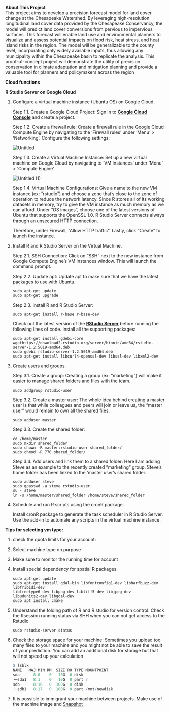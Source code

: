 **About This Project** <br>
This project aims to develop a precision forecast model for land cover change at the Chesapeake Watershed. By leveraging high-resolution longitudinal land cover data provided by the Chesapeake Conservancy, the model will predict land cover conversions from pervious to impervious surfaces. This forecast will enable land use and environmental planners to visualize and assess potential impacts on flood risk, heat stress, and heat island risks in the region. The model will be generalizable to the county level, incorporating only widely available inputs, thus allowing any municipality within the Chesapeake basin to replicate the analysis. This proof-of-concept project will demonstrate the utility of precision conservation in climate adaptation and mitigation planning and provide a valuable tool for planners and policymakers across the region

**Cloud functions**

****R Studio Server on Google Cloud****

1. Configure a virtual machine instance (Ubuntu OS) on Google Cloud.
    
    Step 1.1. Create a Google Cloud Project: Sign in to **[Google Cloud Console](https://console.cloud.google.com/)** and create a project.
    
    Step 1.2. Create a firewall rule: Create a firewall rule in the Google Cloud Compute Engine by navigating to the ‘Firewall rules’ under ‘Menu’ > ‘Networking’. Configure the following settings:
    
    ![Untitled](https://user-images.githubusercontent.com/96805677/234602117-152ddbfd-076a-4ede-9e99-b17abcd0be6b.png)

    
    Step 1.3. Create a Virtual Machine Instance: Set up a new virtual machine on Google Cloud by navigating to ‘VM Instances’ under ‘Menu’ > ‘Compute Engine’.
    
    ![Untitled (1)](https://user-images.githubusercontent.com/96805677/234602258-65d8c616-80b1-451c-9731-03c6712548b4.png)
    
    Step 1.4. Virtual Machine Configurations: Give a name to the new VM instance (ex: “rstudio”) and choose a zone that’s close to the zone of operation to reduce the network latency. Since R stores all of its working datasets in memory, try to give the VM instance as much memory as we can afford. Under “OS images”, choose one of the latest versions of Ubuntu that supports the OpenSSL 1.0. R Studio Server connects always through an unsecured HTTP connection. 
    
    Therefore, under Firewall, “Allow HTTP traffic”. Lastly, click “Create” to launch the instance.
    
2. Install R and R Studio Server on the Virtual Machine.
    
    Step 2.1. SSH Connection: Click on “SSH” next to the new instance from Google Compute Engine’s VM instances window. This will launch the command prompt.
    
    Step 2.2. Update apt: Update apt to make sure that we have the latest packages to use with Ubuntu.
    
    ```
    sudo apt-get update
    sudo apt-get upgrade
    ```
    
    Step 2.3. Install R and R Studio Server:
    
    ```
    sudo apt-get install r-base r-base-dev
    ```
    
    Check out the latest version of the **[RStudio Server](https://rstudio.com/products/rstudio/download-server/debian-ubuntu/)** before running the following lines of code. Install all the supporting packages:
    
    ```
    sudo apt-get install gdebi-core
    wgethttps://download2.rstudio.org/server/bionic/amd64/rstudio-server-1.2.5019-amd64.deb
    sudo gdebi rstudio-server-1.2.5019-amd64.deb
    sudo apt-get install libcurl4-openssl-dev libssl-dev libxml2-dev
    
    ```
    
3. Create users and groups.
    
    Step 3.1. Create a group: Creating a group (ex: “marketing”) will make it easier to manage shared folders and files with the team.
    
    ```
    sudo addgroup rstudio-user
    ```
    
    Step 3.2. Create a master user: The whole idea behind creating a master user is that while colleagues and peers will join or leave us, the “master user” would remain to own all the shared files.
    
    ```
    sudo adduser master
    ```
    
    Step 3.3. Create the shared folder:
    
    ```
    cd /home/master
    sudo mkdir shared_folder
    sudo chown -R master:rstudio-user shared_folder/
    sudo chmod -R 770 shared_folder/
    ```
    
    Step 3.4. Add users and link them to a shared folder: Here I am adding Steve as an example to the recently created “marketing” group. Steve’s home folder has been linked to the ‘master user’s shared folder.
    
    ```
    sudo adduser steve
    sudo gpasswd -a steve rstudio-user
    su - steve
    ln -s /home/master/shared_folder /home/steve/shared_folder
    ```
    
4. Schedule and run R scripts using the cronR package.
    
    Install cronR package to generate the task scheduler in R Studio Server. Use the add-in to automate any scripts in the virtual machine instance.
    

**Tips for selecting vm type:** 

1. check the quota limits for your account:
2. Select machine type on purpose
3. Make sure to monitor the running time for account
4. Install special dependency for spatial R packages
    
    ```
    sudo apt-get update
    sudo apt-get install gdal-bin libfontconfig1-dev libharfbuzz-dev libfribidi-dev 
    libfreetype6-dev libpng-dev libtiff5-dev libjpeg-dev
    libudunits2-dev libgdal-dev
    sudo apt install cmake
    
    ```
    
5. Understand the folding path of R and R studio for version control. Check the Rsession running status via SHH when you can not get access to the Rstudio
    
    ```
    sudo rstudio-server status
    ```
    
6. Check the storage space for your machine: Sometimes you upload too many files to your machine and you might not be able to save the result of your prediction. You can add an additional disk for storage but that will not speed up your calculation
    
    ```r
    $ lsblk
    NAME   MAJ:MIN RM  SIZE RO TYPE MOUNTPOINT
    sda      8:0    0   10G  0 disk
    └─sda1   8:1    0   10G  0 part /
    sdb      8:16   0  100G  0 disk
    └─sdb1   8:17   0  100G  0 part /mnt/newdisk
    ```
    
7. It is possible to immigrant your machine between projects. Make use of the machine image and [Snapshot](https://cloud.google.com/compute/docs/disks/snapshot-best-practices)
